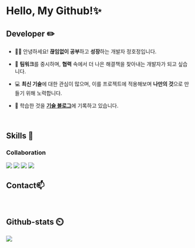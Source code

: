 # Hello, My Github!✨
## Developer ✏️

<div>
  
- 🙋‍♀️ 안녕하세요! **끊임없이 공부**하고 **성장**하는 개발자 정호정입니다.

- 🤝 **팀워크**를 중시하며, **협력** 속에서 더 나은 해결책을 찾아내는 개발자가 되고 싶습니다.
  
- 💻 **최신 기술**에 대한 관심이 많으며, 이를 프로젝트에 적용해보며 **나만의 것**으로 만들기 위해 노력합니다.
  
- 📄 학습한 것을 [**기술 블로그**](https://notion229.tistory.com/)에 기록하고 있습니다.

  
</div>
<br>

## Skills 📖
###


### 


### Collaboration
<div>
  <img src="https://img.shields.io/badge/Git-F05032?style=flat&logo=git&logoColor=white">
  <img src="https://img.shields.io/badge/GitHub-181717?style=flat&logo=github&logoColor=white">
  <img src="https://img.shields.io/badge/Notion-000000?style=flat&logo=notion&logoColor=white">
  <img src="https://img.shields.io/badge/Figma-F24E1E?style=flat&logo=figma&logoColor=white">
</div>


## Contact📫
<div align=center>
  <br>
</div>

## Github-stats ⏲️  
<img src="https://streak-stats.demolab.com?user=hojung7&theme=rose-pine&date_format=%5BY.%5Dn.j&card_width=400&border_radius=10"/>
